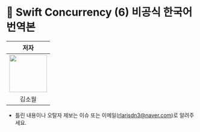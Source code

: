 # 🌠 Swift Concurrency (6) 비공식 한국어 번역본

| 저자 |
| :-: |
| <img src="https://github.com/rlarjsdn3.png" width="100"/> |
| 김소월 |

* 틀린 내용이나 오탈자 제보는 이슈 또는 이메일(rlarjsdn3@naver.com)로 알려주세요.
